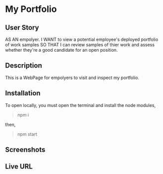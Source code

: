 # My Portfolio

## User Story
AS AN empolyer. I WANT to view a potential employee's deployed portfolio of work samples 
SO THAT I can review samples of thier work and assess whether they're a good candidate for an open position.

## Description
This is a WebPage for empolyers to visit and inspect my portfolio. 

## Installation 

To open locally, you must open the terminal and install the node modules,

>npm i

then,

>npm start

## Screenshots

## Live URL
